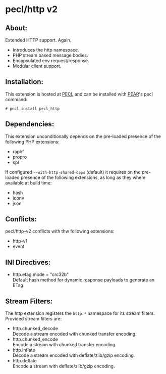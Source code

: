 # pecl/http v2

## About:

Extended HTTP support. Again. 

* Introduces the http namespace.
* PHP stream based message bodies.
* Encapsulated env request/response.
* Modular client support.

## Installation:

This extension is hosted at [PECL](http://pecl.php.net) and can be installed with [PEAR](http://pear.php.net)'s pecl command:

    # pecl install pecl_http

## Dependencies:

This extension unconditionally depends on the pre-loaded presence of the following PHP extensions:

* raphf
* propro
* spl


If configured ```--with-http-shared-deps``` (default) it requires on the pre-loaded presence of the following extensions, as long as they where available at build time:

* hash
* iconv
* json

## Conflicts:

pecl/http-v2 conflicts with thw following extensions:

* http-v1
* event

## INI Directives:

* http.etag.mode = "crc32b"  
  Default hash method for dynamic response payloads to generate an ETag.

## Stream Filters:

The http extension registers the ```http.*``` namespace for its stream filters. Provided stream filters are:

* http.chunked_decode  
  Decode a stream encoded with chunked transfer encoding.
* http.chunked_encode  
  Encode a stream with chunked transfer encoding.
* http.inflate  
  Decode a stream encoded with deflate/zlib/gzip encoding.
* http.deflate  
  Encode a stream with deflate/zlib/gzip encoding.
